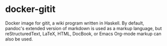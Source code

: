 # docker-gitit
Docker image for gitit, a wiki program written in Haskell. By default, pandoc's extended version of markdown is used as a markup language, but reStructuredText, LaTeX, HTML, DocBook, or Emacs Org-mode markup can also be used.
